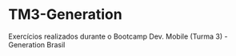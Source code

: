 # TM3-Generation
Exercícios realizados durante o Bootcamp Dev. Mobile (Turma 3) - Generation Brasil

